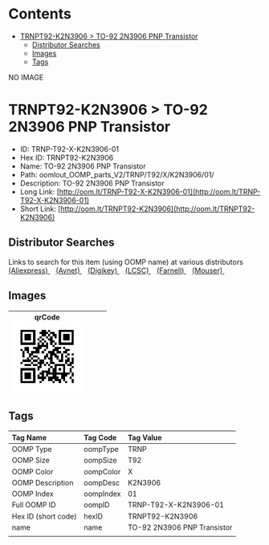 



Contents
========

* [TRNPT92-K2N3906 > TO-92 2N3906 PNP Transistor](#trnpt92-k2n3906--to-92-2n3906-pnp-transistor)
	* [Distributor Searches](#distributor-searches)
	* [Images](#images)
	* [Tags](#tags)
  
NO IMAGE  
# TRNPT92-K2N3906 > TO-92 2N3906 PNP Transistor

- ID: TRNP-T92-X-K2N3906-01
- Hex ID: TRNPT92-K2N3906
- Name: TO-92 2N3906 PNP Transistor
- Path: oomlout_OOMP_parts_V2/TRNP/T92/X/K2N3906/01/
- Description: TO-92 2N3906 PNP Transistor
- Long Link: [http://oom.lt/TRNP-T92-X-K2N3906-01](http://oom.lt/TRNP-T92-X-K2N3906-01)
- Short Link: [http://oom.lt/TRNPT92-K2N3906](http://oom.lt/TRNPT92-K2N3906)

## Distributor Searches
  
Links to search for this item (using OOMP name) at various distributors  
[(Aliexpress) ](https://www.aliexpress.com/wholesale?SearchText=1117TO-92+2N3906+PNP+Transistor)&nbsp;&nbsp;&nbsp;[(Avnet) ](https://www.avnet.com/shop/us/search/TO-92+2N3906+PNP+Transistor)&nbsp;&nbsp;&nbsp;[(Digikey) ](https://www.digikey.co.uk/en/products/result?s=TO-92+2N3906+PNP+Transistor)&nbsp;&nbsp;&nbsp;[(LCSC) ](https://www.lcsc.com/search?q=TO-92+2N3906+PNP+Transistor)&nbsp;&nbsp;&nbsp;[(Farnell) ](https://uk.farnell.com/search?st=TO-92+2N3906+PNP+Transistor)&nbsp;&nbsp;&nbsp;[(Mouser) ](https://www.mouser.com/c/?q=TO-92+2N3906+PNP+Transistor)&nbsp;&nbsp;&nbsp;
## Images
  

|qrCode<br>[![](https://raw.githubusercontent.com/oomlout/oomlout_OOMP_parts_V2/main/TRNP/T92/X/K2N3906/01/qrCode_140.png)](https://github.com/oomlout/oomlout_OOMP_parts_V2/tree/main/TRNP/T92/X/K2N3906/01/qrCode.png)||||
| :---: | :---: | :---: | :---: |

## Tags
  

|Tag Name|Tag Code|Tag Value|
| :--- | :--- | :--- |
|OOMP Type|oompType|TRNP|
|OOMP Size|oompSize|T92|
|OOMP Color|oompColor|X|
|OOMP Description|oompDesc|K2N3906|
|OOMP Index|oompIndex|01|
|Full OOMP ID|oompID|TRNP-T92-X-K2N3906-01|
|Hex ID (short code)|hexID|TRNPT92-K2N3906|
|name|name|TO-92 2N3906 PNP Transistor|
||||
